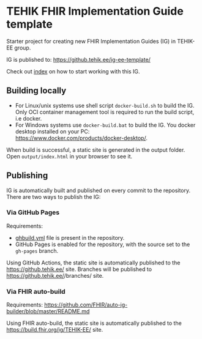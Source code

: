 # TEHIK FHIR Implementation Guide template
  
Starter project for creating new FHIR Implementation Guides (IG) in TEHIK-EE group.

IG is published to: https://github.tehik.ee/ig-ee-template/

Check out [index](input/pagecontent/index.md) on how to start working with this IG.

## Building locally
- For Linux/unix systems use shell script `docker-build.sh` to build the IG. Only OCI container management tool is required to run the build script, i.e docker.
- For Windows systems use `docker-build.bat` to build the IG. You docker desktop installed on your PC: https://www.docker.com/products/docker-desktop/.

When build is successful, a static site is generated in the output folder. Open `output/index.html` in your browser to see it.

## Publishing
IG is automatically built and published on every commit to the repository. There are two ways to publish the IG:

### Via GitHub Pages
Requirements:
- [ghbuild.yml](.github/workflows/ghbuild.yml) file is present in the repository.
- GitHub Pages is enabled for the repository, with the source set to the `gh-pages` branch.

Using GitHub Actions, the static site is automatically published to the https://github.tehik.ee/<project-id> site.
Branches will be published to https://github.tehik.ee/<project-id>/branches/<branch-name> site. 

### Via FHIR auto-build
Requirements: https://github.com/FHIR/auto-ig-builder/blob/master/README.md 

Using FHIR auto-build, the static site is automatically published to the https://build.fhir.org/ig/TEHIK-EE/<project-id> site.
